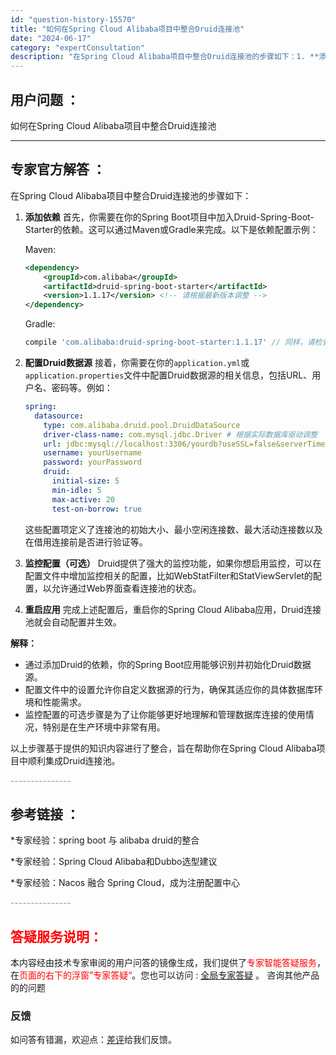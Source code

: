 ```yaml
---
id: "question-history-15570"
title: "如何在Spring Cloud Alibaba项目中整合Druid连接池"
date: "2024-06-17"
category: "expertConsultation"
description: "在Spring Cloud Alibaba项目中整合Druid连接池的步骤如下：1. **添加依赖**   首先，你需要在你的Spring Boot项目中加入Druid-Spring-Boot-Starter的依赖。这可以通过Maven或Gradle来完成。以下是依赖配置示例：      Maven"
---
```


## 用户问题 ： 
 如何在Spring Cloud Alibaba项目中整合Druid连接池  

---------------
## 专家官方解答 ：

在Spring Cloud Alibaba项目中整合Druid连接池的步骤如下：

1. **添加依赖**
   首先，你需要在你的Spring Boot项目中加入Druid-Spring-Boot-Starter的依赖。这可以通过Maven或Gradle来完成。以下是依赖配置示例：
   
   Maven:
   ```xml
   <dependency>
       <groupId>com.alibaba</groupId>
       <artifactId>druid-spring-boot-starter</artifactId>
       <version>1.1.17</version> <!-- 请根据最新版本调整 -->
   </dependency>
   ```
   
   Gradle:
   ```groovy
   compile 'com.alibaba:druid-spring-boot-starter:1.1.17' // 同样，请检查并使用最新版本
   ```

2. **配置Druid数据源**
   接着，你需要在你的`application.yml`或`application.properties`文件中配置Druid数据源的相关信息，包括URL、用户名、密码等。例如：
   ```yaml
   spring:
     datasource:
       type: com.alibaba.druid.pool.DruidDataSource
       driver-class-name: com.mysql.jdbc.Driver # 根据实际数据库驱动调整
       url: jdbc:mysql://localhost:3306/yourdb?useSSL=false&serverTimezone=UTC
       username: yourUsername
       password: yourPassword
       druid:
         initial-size: 5
         min-idle: 5
         max-active: 20
         test-on-borrow: true
   ```
   这些配置项定义了连接池的初始大小、最小空闲连接数、最大活动连接数以及在借用连接前是否进行验证等。

3. **监控配置（可选）**
   Druid提供了强大的监控功能，如果你想启用监控，可以在配置文件中增加监控相关的配置，比如WebStatFilter和StatViewServlet的配置，以允许通过Web界面查看连接池的状态。

4. **重启应用**
   完成上述配置后，重启你的Spring Cloud Alibaba应用，Druid连接池就会自动配置并生效。

**解释：**
- 通过添加Druid的依赖，你的Spring Boot应用能够识别并初始化Druid数据源。
- 配置文件中的设置允许你自定义数据源的行为，确保其适应你的具体数据库环境和性能需求。
- 监控配置的可选步骤是为了让你能够更好地理解和管理数据库连接的使用情况，特别是在生产环境中非常有用。

以上步骤基于提供的知识内容进行了整合，旨在帮助你在Spring Cloud Alibaba项目中顺利集成Druid连接池。


<font color="#949494">---------------</font> 


## 参考链接 ：

*专家经验：spring boot 与 alibaba druid的整合 
 
 *专家经验：Spring Cloud Alibaba和Dubbo选型建议 
 
 *专家经验：Nacos 融合 Spring Cloud，成为注册配置中心 


 <font color="#949494">---------------</font> 
 


## <font color="#FF0000">答疑服务说明：</font> 

本内容经由技术专家审阅的用户问答的镜像生成，我们提供了<font color="#FF0000">专家智能答疑服务</font>，在<font color="#FF0000">页面的右下的浮窗”专家答疑“</font>。您也可以访问 : [全局专家答疑](https://answer.opensource.alibaba.com/docs/intro) 。 咨询其他产品的的问题

### 反馈
如问答有错漏，欢迎点：[差评](https://ai.nacos.io/user/feedbackByEnhancerGradePOJOID?enhancerGradePOJOId=15595)给我们反馈。
